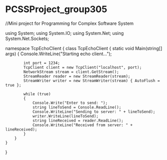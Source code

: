 # PCSSProject_group305
//Mini project for Programming for Complex Software System

using System;
using System.IO;
using System.Net;
using System.Net.Sockets;

namespace TcpEchoClient
{
	class TcpEchoClient
	{
		static void Main(string[] args)
		{
			Console.WriteLine("Starting echo client...");

			int port = 1234;
			TcpClient client = new TcpClient("localhost", port);
			NetworkStream stream = client.GetStream();
			StreamReader reader = new StreamReader(stream);
			StreamWriter writer = new StreamWriter(stream) { AutoFlush = true };

			while (true)
			{
				Console.Write("Enter to send: ");
				string lineToSend = Console.ReadLine();
				Console.WriteLine("Sending to server: " + lineToSend);
				writer.WriteLine(lineToSend);
				string lineReceived = reader.ReadLine();
				Console.WriteLine("Received from server: " + lineReceived);
			}
		}
	}
}
